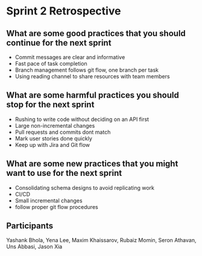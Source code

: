 # Sprint 2 Retrospective

## What are some good practices that you should continue for the next sprint

- Commit messages are clear and informative
- Fast pace of task completion
- Branch management follows git flow, one branch per task
- Using reading channel to share resources with team members

## What are some harmful practices you should stop for the next sprint

- Rushing to write code without deciding on an API first
- Large non-incremental changes
- Pull requests and commits dont match
- Mark user stories done quickly
- Keep up with Jira and Git flow

## What are some new practices that you might want to use for the next sprint

- Consolidating schema designs to avoid replicating work
- CI/CD
- Small incremental changes
- follow proper git flow procedures

## Participants

Yashank Bhola, Yena Lee, Maxim Khaissarov, Rubaiz Momin, Seron Athavan, Uns Abbasi, Jason Xia

